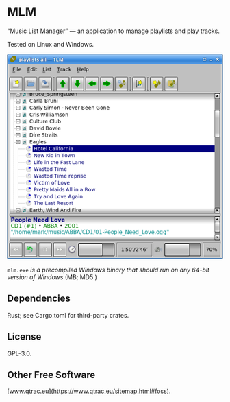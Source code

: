 # MLM

“Music List Manager” — an application to manage playlists and play tracks.

Tested on Linux and Windows.

![Screenshot](screenshot.png)

`mlm.exe` *is a precompiled Windows binary that should run on any 64-bit
version of Windows* (MB; MD5 )

## Dependencies

Rust; see Cargo.toml for third-party crates.

## License

GPL-3.0.

## Other Free Software

[www.qtrac.eu](https://www.qtrac.eu/sitemap.html#foss).
